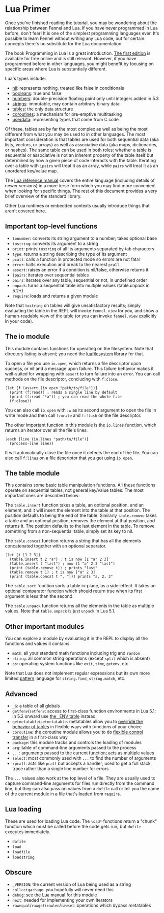 # Lua Primer

Once you've finished reading the tutorial, you may be wondering about
the relationship between Fennel and Lua. If you have never programmed
in Lua before, don't fear! It is one of the simplest programming
languages ever. It's possible to learn Fennel without writing any Lua
code, but for certain concepts there's no substitute for the Lua
documentation.

The book Programming in Lua is a great introduction.
[The first edition][6] is available for free online and is still
relevant. However, if you have programmed before in other languages,
you might benefit by focusing on specific areas where Lua is
substantially different.

Lua's types include:

* [nil][7]: represents nothing, treated like false in conditionals
* [booleans][8]: true and false
* [numbers][9]: double-precision floating point only until integers added in 5.3
* [strings][10]: immutable, may contain arbitrary binary data
* [tables][11]: the only data structure
* [coroutines][12]: a mechanism for pre-emptive multitasking
* [userdata][13]: representing types that come from C code

Of these, tables are by far the most complex as well as being the most
different from what you may be used to in other languages. The most
important consideration is that tables are used for both sequential
data (aka lists, vectors, or arrays) as well as associative data (aka
maps, dictionaries, or hashes). The same table can be used in both
roles; whether a table is sequential or associative is not an inherent
property of the table itself but determined by how a given piece of code
interacts with the table. Iterating over a table with `ipairs` will
treat it as an array, while `pairs` will treat it as an unordered
key/value map.

The [Lua reference manual][1] covers the entire language (including
details of newer versions) in a more terse form which you may find
more convenient when looking for specific things. The rest of this
document provides a very brief overview of the standard library.

Other Lua runtimes or embedded contexts usually introduce things that
aren't covered here.

## Important top-level functions

* `tonumber`: converts its string argument to a number; takes optional base
* `tostring`: converts its argument to a string
* `print`: prints `tostring` of all its arguments separated by tab characters
* `type`: returns a string describing the type of its argument
* `pcall`: calls a function in protected mode so errors are not fatal
* `error`: halts execution and break to the nearest `pcall`
* `assert`: raises an error if a condition is nil/false, otherwise returns it
* `ipairs`: iterates over sequential tables
* `pairs`: iterates over any table, sequential or not, in undefined order
* `unpack`: turns a sequential table into multiple values (table.unpack in 5.2+)
* `require`: loads and returns a given module

Note that `tostring` on tables will give unsatisfactory results; simply
evaluating the table in the REPL will invoke `fennel.view` for you, and
show a human-readable view of the table (or you can invoke `fennel.view`
explicitly in your code).

## The io module

This module contains functions for operating on the filesystem. Note
that directory listing is absent; you need the [luafilesystem][14] library
for that.

To open a file you use `io.open`, which returns a file descriptor upon
success, or nil and a message upon failure. This failure behavior
makes it well-suited for wrapping with `assert` to turn failure into
an error. You can call methods on the file descriptor, concluding with
`f:close`.

```fennel
(let [f (assert (io.open "path/to/file"))]
  (print (f:read)) ; reads a single line by default
  (print (f:read "*a")) ; you can read the whole file
  (f:close))
```

You can also call `io.open` with `:w` as its second argument to open
the file in write mode and then call `f:write` and `f:flush` on the
file descriptor.

The other important function in this module is the `io.lines`
function, which returns an iterator over all the file's lines.

```fennel
(each [line (io.lines "path/to/file")]
  (process-line line))
```

It will automatically close the file once it detects the end of the
file. You can also call `f:lines` on a file descriptor that you got
using `io.open`.

## The table module

This contains some basic table manipulation functions. All these
functions operate on sequential tables, not general key/value tables.
The most important ones are described below:

The `table.insert` function takes a table, an optional position, and
an element, and it will insert the element into the table at that
position. The position defaults to being the end of the
table. Similarly `table.remove` takes a table and an optional
position, removes the element at that position, and returns it. The
position defaults to the last element in the table. To remove
something from a non-sequential table, simply set its key to nil.

The `table.concat` function returns a string that has all the elements
concatenated together with an optional separator.

```fennel
(let [t [1 2 3]]
  (table.insert t 2 "a") ; t is now [1 "a" 2 3]
  (table.insert t "last") ; now [1 "a" 2 3 "last"]
  (print (table.remove t)) ; prints "last"
  (table.remove t 1) ; t is now ["a" 2 3]
  (print (table.concat t ", "))) prints "a, 2, 3"
```

The `table.sort` function sorts a table in-place, as a side-effect. It
takes an optional comparator function which should return true when
its first argument is less than the second.

The `table.unpack` function returns all the elements in the table as
multiple values. Note that `table.unpack` is just `unpack` in Lua 5.1.

## Other important modules

You can explore a module by evaluating it in the REPL to display all
the functions and values it contains.

* `math`: all your standard math functions including trig and `random`
* `string`: all common string operations (except `split` which is absent)
* `os`: operating system functions like `exit`, `time`, `getenv`, etc

Note that Lua does not implement regular expressions but its own more
limited [pattern][2] language for `string.find`, `string.match`, etc.

## Advanced

* `_G`: a table of all globals
* `getfenv`/`setfenv`: access to first-class function environments in
  Lua 5.1; in 5.2 onward use [the _ENV table][3] instead
* `getmetatable`/`setmetatable`: metatables allow you to
  [override the behavior of tables][4]
  in flexible ways with functions of your choice
* `coroutine`: the coroutine module allows you to do
  [flexible control transfer][5] in a first-class way
* `package`: this module tracks and controls the loading of modules
* `arg`: table of command-line arguments passed to the process
* `...`: arguments passed to the current function; acts as multiple values
* `select`: most commonly used with `...` to find the number of arguments
* `xpcall`: acts like `pcall` but accepts a handler; used to get a
  full stack trace rather than a single line number for errors

The `...` values also work at the top level of a file. They are
usually used to capture command-line arguments for files run directly
from the command line, but they can also pass on values from a
`dofile` call or tell you the name of the current module in a file
that's loaded from `require`.

## Lua loading

These are used for loading Lua code. The `load*` functions return a
"chunk" function which must be called before the code gets run, but
`dofile` executes immediately.

* `dofile`
* `load`
* `loadfile`
* `loadstring`

## Obscure

* `_VERSION`: the current version of Lua being used as a string
* `collectgarbage`: you hopefully will never need this
* `debug`: see the Lua manual for this module
* `next`: needed for implementing your own iterators
* `rawequal`/`rawget`/`rawlen`/`rawset`: operations which bypass metatables

[1]: https://www.lua.org/manual/5.1/
[2]: https://www.lua.org/pil/20.2.html
[3]: http://leafo.net/guides/setfenv-in-lua52-and-above.html
[4]: https://www.lua.org/pil/13.html
[5]: http://leafo.net/posts/itchio-and-coroutines.html
[6]: https://www.lua.org/pil/contents.html
[7]: https://www.lua.org/pil/2.1.html
[8]: https://www.lua.org/pil/2.2.html
[9]: https://www.lua.org/pil/2.3.html
[10]: https://www.lua.org/pil/2.4.html
[11]: https://www.lua.org/pil/11.html
[12]: https://www.lua.org/pil/9.1.html
[13]: https://www.lua.org/pil/28.html
[14]: https://keplerproject.github.io/luafilesystem/
